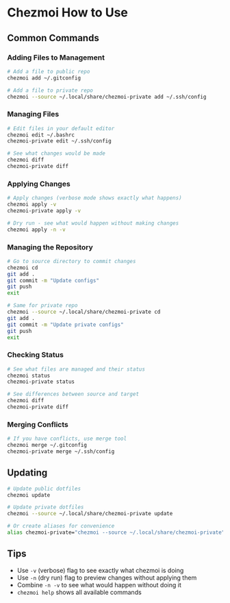 # Chezmoi How to Use

## Common Commands

### Adding Files to Management

```bash
# Add a file to public repo
chezmoi add ~/.gitconfig

# Add a file to private repo
chezmoi --source ~/.local/share/chezmoi-private add ~/.ssh/config
```

### Managing Files

```bash
# Edit files in your default editor
chezmoi edit ~/.bashrc
chezmoi-private edit ~/.ssh/config

# See what changes would be made
chezmoi diff
chezmoi-private diff
```

### Applying Changes

```bash
# Apply changes (verbose mode shows exactly what happens)
chezmoi apply -v
chezmoi-private apply -v

# Dry run - see what would happen without making changes
chezmoi apply -n -v
```

### Managing the Repository

```bash
# Go to source directory to commit changes
chezmoi cd
git add .
git commit -m "Update configs"
git push
exit

# Same for private repo
chezmoi --source ~/.local/share/chezmoi-private cd
git add .
git commit -m "Update private configs"
git push
exit
```

### Checking Status

```bash
# See what files are managed and their status
chezmoi status
chezmoi-private status

# See differences between source and target
chezmoi diff
chezmoi-private diff
```

### Merging Conflicts

```bash
# If you have conflicts, use merge tool
chezmoi merge ~/.gitconfig
chezmoi-private merge ~/.ssh/config
```

## Updating

```bash
# Update public dotfiles
chezmoi update

# Update private dotfiles  
chezmoi --source ~/.local/share/chezmoi-private update

# Or create aliases for convenience
alias chezmoi-private="chezmoi --source ~/.local/share/chezmoi-private"
```



## Tips

- Use `-v` (verbose) flag to see exactly what chezmoi is doing
- Use `-n` (dry run) flag to preview changes without applying them
- Combine `-n -v` to see what would happen without doing it
- `chezmoi help` shows all available commands